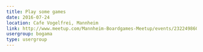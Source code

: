 ```yaml
---
title: Play some games
date: 2016-07-24
location: Cafe Vogelfrei, Mannheim
link: http://www.meetup.com/Mannheim-Boardgames-Meetup/events/232249860/
usergroup: bogama
type: usergroup
---
```

